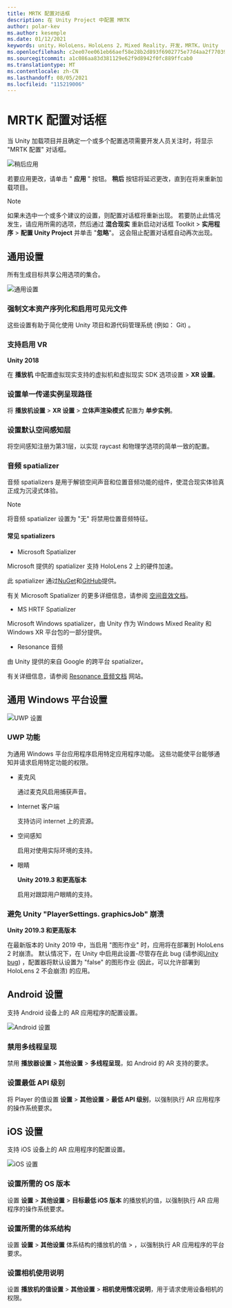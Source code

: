```yaml
---
title: MRTK 配置对话框
description: 在 Unity Project 中配置 MRTK
author: polar-kev
ms.author: kesemple
ms.date: 01/12/2021
keywords: unity，HoloLens，HoloLens 2，Mixed Reality，开发，MRTK，Unity
ms.openlocfilehash: c2ee07ee061eb66aef58e28b2d893f6902775e77d4aa2f77039fd422fa01d6aa
ms.sourcegitcommit: a1c086aa83d381129e62f9d8942f0fc889ffcab0
ms.translationtype: MT
ms.contentlocale: zh-CN
ms.lasthandoff: 08/05/2021
ms.locfileid: "115219006"
---
```

# <a name="mrtk-configuration-dialog"></a>MRTK 配置对话框

当 Unity 加载项目并且确定一个或多个配置选项需要开发人员关注时，将显示 "MRTK 配置" 对话框。

![稍后应用](../features/images/configuration-dialog/ConfigurationDialogHeader.png)

若要应用更改，请单击 " **应用** " 按钮。 **稍后** 按钮将延迟更改，直到在将来重新加载项目。

> [!NOTE]
> 如果未选中一个或多个建议的设置，则配置对话框将重新出现。 若要防止此情况发生，请应用所需的选项，然后通过 **混合现实** 重新启动对话框 Toolkit  >  **实用程序**  >  **配置 Unity Project** 并单击 "**忽略**"。 这会阻止配置对话框自动再次出现。

## <a name="common-settings"></a>通用设置

所有生成目标共享公用选项的集合。

![通用设置](../features/images/configuration-dialog/ConfigurationDialogCommonSettings.png)

### <a name="force-text-asset-serialization-and-enable-visible-meta-files"></a>强制文本资产序列化和启用可见元文件

这些设置有助于简化使用 Unity 项目和源代码管理系统 (例如： Git) 。

### <a name="enable-vr-supported"></a>支持启用 VR

**Unity 2018**

在 **播放机** 中配置虚拟现实支持的虚拟机和虚拟现实 SDK 选项设置  >  **XR 设置**。

### <a name="set-single-pass-instanced-rendering-path"></a>设置单一传递实例呈现路径

将 **播放机设置**  >  **XR 设置**  >  **立体声渲染模式** 配置为 **单步实例**。

### <a name="set-default-spatial-awareness-layer"></a>设置默认空间感知层

将空间感知注册为第31层，以实现 raycast 和物理学选项的简单一致的配置。

### <a name="audio-spatializer"></a>音频 spatializer

音频 spatializers 是用于解锁空间声音和位置音频功能的组件，使混合现实体验真正成为沉浸式体验。

> [!NOTE]
> 将音频 spatializer 设置为 "无" 将禁用位置音频特征。

#### <a name="common-spatializers"></a>常见 spatializers

- Microsoft Spatializer

Microsoft 提供的 spatializer 支持 HoloLens 2 上的硬件加速。

此 spatializer 通过[NuGet](https://www.nuget.org/packages/Microsoft.SpatialAudio.Spatializer.Unity/)和[GitHub](https://github.com/microsoft/spatialaudio-unity)提供。

有关 Microsoft Spatializer 的更多详细信息，请参阅 [空间音效文档](/windows/mixed-reality/spatial-sound-in-unity)。

- MS HRTF Spatializer

Microsoft Windows spatializer，由 Unity 作为 Windows Mixed Reality 和 Windows XR 平台包的一部分提供。

- Resonance 音频

由 Unity 提供的来自 Google 的跨平台 spatializer。

有关详细信息，请参阅 [Resonance 音频文档](https://resonance-audio.github.io/resonance-audio/develop/unity/getting-started) 网站。

## <a name="universal-windows-platform-settings"></a>通用 Windows 平台设置

![UWP 设置](../features/images/configuration-dialog/ConfigurationDialogUWPSettings.png)

### <a name="uwp-capabilities"></a>UWP 功能

为通用 Windows 平台应用程序启用特定应用程序功能。 这些功能使平台能够通知并请求启用特定功能的权限。

- 麦克风

  通过麦克风启用捕获声音。

- Internet 客户端

  支持访问 internet 上的资源。

- 空间感知

  启用对使用实际环境的支持。

- 眼睛

  **Unity 2019.3 和更高版本**

  启用对跟踪用户眼睛的支持。

### <a name="avoid-unity-playersettingsgraphicsjob-crash"></a>避免 Unity "PlayerSettings. graphicsJob" 崩溃

**Unity 2019.3 和更高版本**

在最新版本的 Unity 2019 中，当启用 "图形作业" 时，应用将在部署到 HoloLens 2 时崩溃。
默认情况下，在 Unity 中启用此设置-尽管存在此 bug (请参阅[Unity bug](https://issuetracker.unity3d.com/issues/enabling-graphics-jobs-in-2019-dot-3-x-results-in-a-crash-or-nothing-rendering-on-hololens-2)) ，配置器将默认设置为 "false" 的图形作业 (因此，可以允许部署到 HoloLens 2 不会崩溃) 的应用。

## <a name="android-settings"></a>Android 设置

支持 Android 设备上的 AR 应用程序的配置设置。

![Android 设置](../features/images/configuration-dialog/ConfigurationDialogAndroidSettings.png)

### <a name="disable-multi-threaded-rendering"></a>禁用多线程呈现

禁用 **播放器设置**  >  **其他设置**  >  **多线程呈现**，如 Android 的 AR 支持的要求。

### <a name="set-minimum-api-level"></a>设置最低 API 级别

将 Player 的值设置 **设置**  >  **其他设置**  >  **最低 API 级别**，以强制执行 AR 应用程序的操作系统要求。

## <a name="ios-settings"></a>iOS 设置

支持 iOS 设备上的 AR 应用程序的配置设置。

![iOS 设置](../features/images/configuration-dialog/ConfigurationDialogiOSSettings.png)

### <a name="set-required-os-version"></a>设置所需的 OS 版本

设置 **设置**  >  **其他设置**  >  **目标最低 iOS 版本** 的播放机的值，以强制执行 AR 应用程序的操作系统要求。

### <a name="set-required-architecture"></a>设置所需的体系结构

设置 **设置**  >  **其他设置** 体系结构的播放机的值  >   ，以强制执行 AR 应用程序的平台要求。

### <a name="set-camera-usage-descriptions"></a>设置相机使用说明

设置 **播放机的值设置**  >  **其他设置**  >  **相机使用情况说明**，用于请求使用设备相机的权限。
